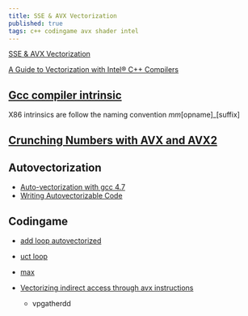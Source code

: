 ```yaml
---
title: SSE & AVX Vectorization
published: true
tags: c++ codingame avx shader intel
---
```

[SSE & AVX Vectorization](https://tech.io/playgrounds/283/sse-avx-vectorization/what-is-sse-and-avx)

[A Guide to Vectorization with Intel® C++ Compilers](https://software.intel.com/sites/default/files/m/4/8/8/2/a/31848-CompilerAutovectorizationGuide.pdf)

## [Gcc compiler intrinsic](https://www.linuxjournal.com/content/in)

X86 intrinsics are follow the naming convention _mm_\[opname\]_\[suffix\] 

## [Crunching Numbers with AVX and AVX2](https://www.codeproject.com/Articles/874396/Crunching-Numbers-with-AVX-and-AVX)

## Autovectorization
- [Auto-vectorization with gcc 4.7](https://locklessinc.com/articles/vectorize/)
- [Writing Autovectorizable Code](https://twiki.cern.ch/twiki/bin/view/CMSPublic/WorkBookWritingAutovectorizableCode)

## Codingame
- [add loop autovectorized](https://godbolt.org/#g:!((g:!((g:!((h:codeEditor,i:(j:1,lang:c%2B%2B,source:'//+cli:+-xc+-Wall+-O3+-march%3Dhaswell+-fopt-info-vec-optimized+%0A%0A//+optimized%0A%23ifndef+NOPTIMIZE%0A%23pragma+GCC+optimize(%22O3%22,%22inline%22)+//Optimization+flags%0A%23pragma+GCC+option(%22arch%3Dhaswell%22,%22tune%3Dnative%22,%22no-zero-upper%22)+++++++++//Enable+AVX%0A%23endif%0A%0A%23define+SIZE%09(1L+%3C%3C+16)%0A%0Avoid+test1(double+*a,+double+*b)%0A%7B%0A%09for+(int+i+%3D+0%3B+i+%3C+SIZE%3B+i%2B%2B)%0A%09%7B%0A%09%09a%5Bi%5D+%2B%3D+b%5Bi%5D%3B%0A%09%7D%0A%7D%0A'),l:'5',n:'0',o:'C%2B%2B+source+%231',t:'0')),k:35.315230423307796,l:'4',m:100,n:'0',o:'',s:0,t:'0'),(g:!((h:compiler,i:(compiler:g82,filters:(b:'0',binary:'1',commentOnly:'0',demangle:'0',directives:'0',execute:'1',intel:'0',libraryCode:'1',trim:'1'),lang:c%2B%2B,libs:!(),options:'-std%3Dgnu%2B%2B17++++-fopt-info-vec-optimized+',source:1),l:'5',n:'0',o:'x86-64+gcc+8.2+(Editor+%231,+Compiler+%231)+C%2B%2B',t:'0')),header:(),k:31.35143624335889,l:'4',m:100,n:'0',o:'',s:0,t:'0'),(g:!((h:output,i:(compiler:1,editor:1,wrap:'1'),l:'5',n:'0',o:'%231+with+x86-64+gcc+8.2',t:'0')),k:33.33333333333333,l:'4',n:'0',o:'',s:0,t:'0')),l:'2',n:'0',o:'',t:'0')),version:4)
- [uct loop](https://godbolt.org/#g:!((g:!((g:!((h:codeEditor,i:(j:1,lang:c%2B%2B,source:'//+cli:+-std%3Dgnu%2B%2B17+-fopt-info-vec-optimized+-Wpragmas+-ffast-math%0A%0A//+optimized%0A%23ifndef+NOPTIMIZE%0A//+FAST+MATH+PRAGMA+DOES+NOT+WORK+-+only+cli+-ffast-math%0A//%23pragma+GCC+optimize+%22fast-math%22++++++//Optimization+flags%0A%23pragma+GCC+optimize+%22O3%22,+%22inline%22++//Optimization+flags%0A%23endif%0A%0A//%23define+__FAST_MATH__+%0A%23ifdef+__FAST_MATH__%0A%23include+%3Cmath.h%3E%0A%23endif%0A%0A//+const+float+l+%3D+4+*+c_param+*+c_param+*+fast_log(+VISIT_)%3B%0Avoid+uct(float*+score,+float*+visit,+int+SIZE,+float+l,%0A+++++++++float*+uct)%0A%7B%0A%09for+(int+i+%3D+0%3B+i+%3C+SIZE%3B+i%2B%2B)%0A%09%7B%0A++++++++uct%5Bi%5D+%3D+(score%5Bi%5D+/+visit%5Bi%5D)+%2B+sqrt(+l+/+visit%5Bi%5D)%3B%0A%09%7D%0A%7D%0A'),l:'5',n:'0',o:'C%2B%2B+source+%231',t:'0')),k:47.62802387684575,l:'4',m:100,n:'0',o:'',s:0,t:'0'),(g:!((h:compiler,i:(compiler:g82,filters:(b:'0',binary:'1',commentOnly:'0',demangle:'0',directives:'0',execute:'1',intel:'0',libraryCode:'1',trim:'1'),lang:c%2B%2B,libs:!(),options:'-std%3Dgnu%2B%2B17++++-fopt-info-vec-optimized+-Wpragmas+-ffast-math',source:1),l:'5',n:'0',o:'x86-64+gcc+8.2+(Editor+%231,+Compiler+%231)+C%2B%2B',t:'0')),header:(),k:33.23606177046327,l:'4',m:100,n:'0',o:'',s:0,t:'0'),(g:!((h:output,i:(compiler:1,editor:1,wrap:'1'),l:'5',n:'0',o:'%231+with+x86-64+gcc+8.2',t:'0')),k:19.13591435269098,l:'4',n:'0',o:'',s:0,t:'0')),l:'2',n:'0',o:'',t:'0')),version:4)
- [max](https://stackoverflow.com/a/9798369/51386)

- [Vectorizing indirect access through avx instructions](https://stackoverflow.com/questions/50980548/vectorizing-indirect-access-through-avx-instructions#50980708)
	- vpgatherdd